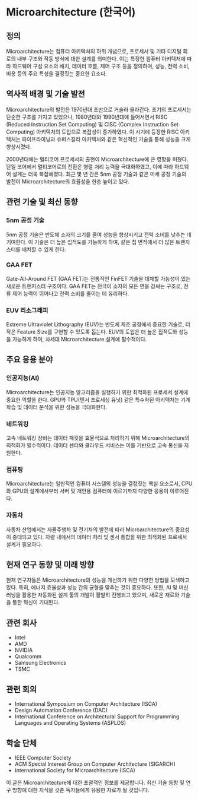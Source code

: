 # Microarchitecture (한국어)

## 정의
Microarchitecture는 컴퓨터 아키텍처의 하위 개념으로, 프로세서 및 기타 디지털 회로의 내부 구조와 작동 방식에 대한 설계를 의미한다. 이는 특정한 컴퓨터 아키텍처에 따라 하드웨어 구성 요소의 배치, 데이터 흐름, 제어 구조 등을 정의하며, 성능, 전력 소비, 비용 등의 주요 특성을 결정짓는 중요한 요소다.

## 역사적 배경 및 기술 발전
Microarchitecture의 발전은 1970년대 초반으로 거슬러 올라간다. 초기의 프로세서는 단순한 구조를 가지고 있었으나, 1980년대와 1990년대에 들어서면서 RISC (Reduced Instruction Set Computing) 및 CISC (Complex Instruction Set Computing) 아키텍처의 도입으로 복잡성이 증가하였다. 이 시기에 등장한 RISC 아키텍처는 파이프라이닝과 슈퍼스칼라 아키텍처와 같은 혁신적인 기술을 통해 성능을 크게 향상시켰다.

2000년대에는 멀티코어 프로세서의 출현이 Microarchitecture에 큰 영향을 미쳤다. 단일 코어에서 멀티코어로의 전환은 병렬 처리 능력을 극대화하였고, 이에 따라 하드웨어 설계는 더욱 복잡해졌다. 최근 몇 년 간은 5nm 공정 기술과 같은 미세 공정 기술의 발전이 Microarchitecture의 효율성을 한층 높이고 있다.

## 관련 기술 및 최신 동향

### 5nm 공정 기술
5nm 공정 기술은 반도체 소자의 크기를 줄여 성능을 향상시키고 전력 소비를 낮추는 데 기여한다. 이 기술은 더 높은 집적도를 가능하게 하여, 같은 칩 면적에서 더 많은 트랜지스터를 배치할 수 있게 한다.

### GAA FET
Gate-All-Around FET (GAA FET)는 전통적인 FinFET 기술을 대체할 가능성이 있는 새로운 트랜지스터 구조이다. GAA FET는 전극이 소자의 모든 면을 감싸는 구조로, 전류 제어 능력이 뛰어나고 전력 소비를 줄이는 데 유리하다.

### EUV 리소그래피
Extreme Ultraviolet Lithography (EUV)는 반도체 제조 공정에서 중요한 기술로, 더 작은 Feature Size를 구현할 수 있도록 돕는다. EUV의 도입은 더 높은 집적도와 성능을 가능하게 하여, 차세대 Microarchitecture 설계에 필수적이다.

## 주요 응용 분야

### 인공지능(AI)
Microarchitecture는 인공지능 알고리즘을 실행하기 위한 최적화된 프로세서 설계에 중요한 역할을 한다. GPU와 TPU(텐서 프로세싱 유닛) 같은 특수화된 아키텍처는 기계 학습 및 데이터 분석을 위한 성능을 극대화한다.

### 네트워킹
고속 네트워킹 장비는 데이터 패킷을 효율적으로 처리하기 위해 Microarchitecture의 최적화가 필수적이다. 데이터 센터와 클라우드 서비스는 이를 기반으로 고속 통신을 지원한다.

### 컴퓨팅
Microarchitecture는 일반적인 컴퓨터 시스템의 성능을 결정짓는 핵심 요소로서, CPU와 GPU의 설계에서부터 서버 및 개인용 컴퓨터에 이르기까지 다양한 응용이 이루어진다.

### 자동차
자동차 산업에서는 자율주행차 및 전기차의 발전에 따라 Microarchitecture의 중요성이 증대되고 있다. 차량 내에서의 데이터 처리 및 센서 통합을 위한 최적화된 프로세서 설계가 필요하다.

## 현재 연구 동향 및 미래 방향
현재 연구자들은 Microarchitecture의 성능을 개선하기 위한 다양한 방법을 모색하고 있다. 특히, 에너지 효율성과 성능 간의 균형을 맞추는 것이 중요하다. 또한, AI 및 머신러닝을 활용한 자동화된 설계 툴의 개발이 활발히 진행되고 있으며, 새로운 재료와 기술을 통한 혁신이 기대된다.

## 관련 회사
- Intel
- AMD
- NVIDIA
- Qualcomm
- Samsung Electronics
- TSMC

## 관련 회의
- International Symposium on Computer Architecture (ISCA)
- Design Automation Conference (DAC)
- International Conference on Architectural Support for Programming Languages and Operating Systems (ASPLOS)

## 학술 단체
- IEEE Computer Society
- ACM Special Interest Group on Computer Architecture (SIGARCH)
- International Society for Microarchitecture (ISCA)

이 글은 Microarchitecture에 대한 포괄적인 정보를 제공합니다. 최신 기술 동향 및 연구 방향에 대한 지식을 갖춘 독자들에게 유용한 자료가 될 것입니다.